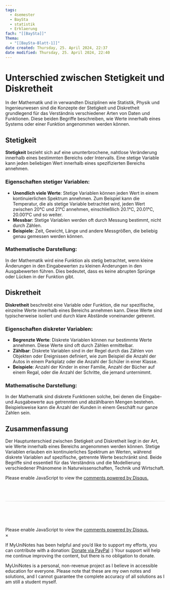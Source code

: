 ```yaml
---
tags:
  - 4semester
  - BaySta
  - statistik
  - Erklaerung
fach: "[[BaySta]]"
Thema:
  - "[[BaySta-Blatt-1]]"
date created: Thursday, 25. April 2024, 22:37
date modified: Thursday, 25. April 2024, 22:40
---
```


# Unterschied zwischen Stetigkeit und Diskretheit

In der Mathematik und in verwandten Disziplinen wie Statistik, Physik und Ingenieurwesen sind die Konzepte der Stetigkeit und Diskretheit grundlegend für das Verständnis verschiedener Arten von Daten und Funktionen. Diese beiden Begriffe beschreiben, wie Werte innerhalb eines Systems oder einer Funktion angenommen werden können.

## Stetigkeit

**Stetigkeit** bezieht sich auf eine ununterbrochene, nahtlose Veränderung innerhalb eines bestimmten Bereichs oder Intervalls. Eine stetige Variable kann jeden beliebigen Wert innerhalb eines spezifizierten Bereichs annehmen.

### Eigenschaften stetiger Variablen:

- **Unendlich viele Werte**: Stetige Variablen können jeden Wert in einem kontinuierlichen Spektrum annehmen. Zum Beispiel kann die Temperatur, die als stetige Variable betrachtet wird, jeden Wert zwischen 20°C und 21°C annehmen, einschließlich 20.1°C, 20.01°C, 20.001°C und so weiter.
- **Messbar**: Stetige Variablen werden oft durch Messung bestimmt, nicht durch Zählen.
- **Beispiele**: Zeit, Gewicht, Länge und andere Messgrößen, die beliebig genau gemessen werden können.

### Mathematische Darstellung:

In der Mathematik wird eine Funktion als stetig betrachtet, wenn kleine Änderungen in den Eingabewerten zu kleinen Änderungen in den Ausgabewerten führen. Dies bedeutet, dass es keine abrupten Sprünge oder Lücken in der Funktion gibt.

## Diskretheit

**Diskretheit** beschreibt eine Variable oder Funktion, die nur spezifische, einzelne Werte innerhalb eines Bereichs annehmen kann. Diese Werte sind typischerweise isoliert und durch klare Abstände voneinander getrennt.

### Eigenschaften diskreter Variablen:

- **Begrenzte Werte**: Diskrete Variablen können nur bestimmte Werte annehmen. Diese Werte sind oft durch Zählen ermittelbar.
- **Zählbar**: Diskrete Variablen sind in der Regel durch das Zählen von Objekten oder Ereignissen definiert, wie zum Beispiel die Anzahl der Autos in einem Parkplatz oder die Anzahl der Schüler in einer Klasse.
- **Beispiele**: Anzahl der Kinder in einer Familie, Anzahl der Bücher auf einem Regal, oder die Anzahl der Schritte, die jemand unternimmt.

### Mathematische Darstellung:

In der Mathematik sind diskrete Funktionen solche, bei denen die Eingabe- und Ausgabewerte aus getrennten und abzählbaren Mengen bestehen. Beispielsweise kann die Anzahl der Kunden in einem Geschäft nur ganze Zahlen sein.

## Zusammenfassung

Der Hauptunterschied zwischen Stetigkeit und Diskretheit liegt in der Art, wie Werte innerhalb eines Bereichs angenommen werden können. Stetige Variablen erlauben ein kontinuierliches Spektrum an Werten, während diskrete Variablen auf spezifische, getrennte Werte beschränkt sind. Beide Begriffe sind essentiell für das Verständnis und die Modellierung verschiedener Phänomene in Naturwissenschaften, Technik und Wirtschaft.

<!-- DISQUS SCRIPT COMMENT START -->

<!-- DISQUS RECOMMENDATION START -->

<div id="disqus_recommendations"></div>

<script> 
(function() { // REQUIRED CONFIGURATION VARIABLE: EDIT THE SHORTNAME BELOW
var d = document, s = d.createElement('script'); // IMPORTANT: Replace EXAMPLE with your forum shortname!
s.src = 'https://myuninotes.disqus.com/recommendations.js'; s.setAttribute('data-timestamp', +new Date());
(d.head || d.body).appendChild(s);
})();
</script>
<noscript>
Please enable JavaScript to view the 
<a href="https://disqus.com/?ref_noscript" rel="nofollow">
comments powered by Disqus.
</a>
</noscript>

<!-- DISQUS RECOMMENDATION END -->

<hr style="border: none; height: 2px; background: linear-gradient(to right, #f0f0f0, #ccc, #f0f0f0); margin-top: 4rem; margin-bottom: 5rem;">
<div id="disqus_thread"></div>
<script>
    /**
    *  RECOMMENDED CONFIGURATION VARIABLES: EDIT AND UNCOMMENT THE SECTION BELOW TO INSERT DYNAMIC VALUES FROM YOUR PLATFORM OR CMS.
    *  LEARN WHY DEFINING THESE VARIABLES IS IMPORTANT: https://disqus.com/admin/universalcode/#configuration-variables    */
    /*
    var disqus_config = function () {
    this.page.url = PAGE_URL;  // Replace PAGE_URL with your page's canonical URL variable
    this.page.identifier = PAGE_IDENTIFIER; // Replace PAGE_IDENTIFIER with your page's unique identifier variable
    };
    */
    (function() { // DON'T EDIT BELOW THIS LINE
    var d = document, s = d.createElement('script');
    s.src = 'https://myuninotes.disqus.com/embed.js';
    s.setAttribute('data-timestamp', +new Date());
    (d.head || d.body).appendChild(s);
    })();
</script>
<noscript>Please enable JavaScript to view the <a href="https://disqus.com/?ref_noscript">comments powered by Disqus.</a></noscript>

<!-- DISQUS SCRIPT COMMENT END -->

<!-- Modal START -->
<div id="myModal" class="modal">
  <div class="modal-content">
    <span id="closeModal" class="close">&times;</span>
    <p class="modal-text">
      If MyUniNotes has been helpful and you’d like to support my efforts, <span class="modal-highlight"> you can contribute with a donation: <a class="modal-dono-link" href="https://paypal.me/myuninotes4u">Donate via PayPal</a> :) </span> Your support will help me continue improving the content, but there is no obligation to donate.
    </p>
    <p class="modal-text">
      <span class="modal-highlight">MyUniNotes is a personal, non-revenue project as I believe in accessible education for everyone.</span> Please note that these are my own notes and solutions, and I cannot guarantee the complete accuracy of all solutions as I am still a student myself.
  </div>
</div>

<script>
  // JavaScript to display the modal on page load
  document.addEventListener('DOMContentLoaded', function() {
    // Generate a random number between 1 and 1
    // Wanted it to load with a adjustable probability for every page load but did not work, as DOM is loaded only once. Therefore now loading it every time website is visited and DOM is loaded.
    const randomNumber = Math.floor(Math.random() * 1) + 1; 
    // console.log(randomNumber)
    if (randomNumber === 1) {
      setTimeout(function() {
        const modal = document.getElementById('myModal');
        if (modal) {
          modal.classList.add('show');
        }
      }, 1000); // Adjust the delay as needed

      const closeModal = document.getElementById('closeModal');
      if (closeModal) {
        closeModal.addEventListener('click', function() {
          const modal = document.getElementById('myModal');
          if (modal) {
            modal.classList.remove('show');
          }
        });
      }
    } else {
      // Ensure the modal is hidden if the random number is not 1
      const modal = document.getElementById('myModal');
      if (modal) {
        modal.style.display = 'none';
      }
    }
  });
</script>
<!-- Modal END -->
